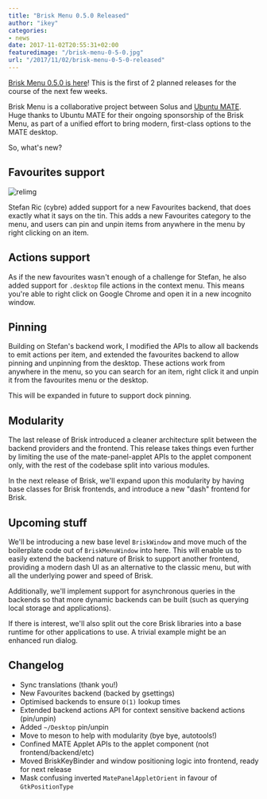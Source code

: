 ```yaml
---
title: "Brisk Menu 0.5.0 Released"
author: "ikey"
categories:
- news
date: 2017-11-02T20:55:31+02:00
featuredimage: "/brisk-menu-0-5-0.jpg"
url: "/2017/11/02/brisk-menu-0-5-0-released"
---
```


[Brisk Menu 0.5.0 is here](https://github.com/solus-project/brisk-menu/releases/tag/v0.5.0)! This is the first of 2 planned releases for the course of the next few weeks.

Brisk Menu is a collaborative project between Solus and [Ubuntu MATE](https://ubuntu-mate.org/). Huge thanks to Ubuntu MATE for their ongoing sponsorship of the Brisk Menu, as part of a unified effort to bring modern, first-class options to the MATE desktop.
<!--more-->

So, what's new?

## Favourites support

![relimg](brisk-menu-pin-to-favourites.jpg)

Stefan Ric (cybre) added support for a new Favourites backend, that does exactly what it says on the tin. This adds a new Favourites category to the menu, and users can pin and unpin items from anywhere in the menu by right clicking on an item.

## Actions support

As if the new favourites wasn't enough of a challenge for Stefan, he also added support for `.desktop` file actions in the context menu. This means you're able to right click on Google Chrome and open it in a new incognito window.

## Pinning

Building on Stefan's backend work, I modified the APIs to allow all backends to emit actions per item, and extended the favourites backend to allow pinning and unpinning from the desktop. These actions work from anywhere in the menu, so you can search for an item, right click it and unpin it from the favourites menu or the desktop.

This will be expanded in future to support dock pinning.

## Modularity

The last release of Brisk introduced a cleaner architecture split between the backend providers and the frontend. This release takes things even further by limiting the use of the mate-panel-applet APIs to the applet component only, with the rest of the codebase split into various modules.

In the next release of Brisk, we'll expand upon this modularity by having base classes for Brisk frontends, and introduce a new "dash" frontend for Brisk.

## Upcoming stuff

We'll be introducing a new base level `BriskWindow` and move much of the boilerplate code out of `BriskMenuWindow` into here. This will enable us to easily extend the backend nature of Brisk to support another frontend, providing a modern dash UI as an alternative to the classic menu, but with all the underlying power and speed of Brisk.

Additionally, we'll implement support for asynchronous queries in the backends so that more dynamic backends can be built (such as querying local storage and applications).

If there is interest, we'll also split out the core Brisk libraries into a base runtime for other applications to use. A trivial example might be an enhanced run dialog.

## Changelog

- Sync translations (thank you!)
- New Favourites backend (backed by gsettings)
- Optimised backends to ensure `O(1)` lookup times
- Extended backend actions API for context sensitive backend actions (pin/unpin)
- Added `~/Desktop` pin/unpin
- Move to meson to help with modularity (bye bye, autotools!)
- Confined MATE Applet APIs to the applet component (not frontend/backend/etc)
- Moved BriskKeyBinder and window positioning logic into frontend, ready for next release
- Mask confusing inverted `MatePanelAppletOrient` in favour of `GtkPositionType`